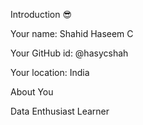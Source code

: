 Introduction 😎

Your name: Shahid Haseem C

Your GitHub id: @hasycshah

Your location: India

About You 

Data Enthusiast Learner